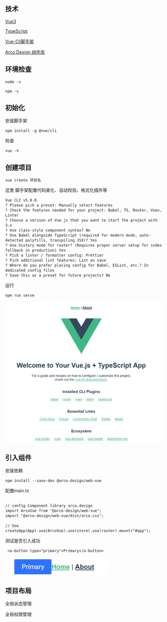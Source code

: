 ## 技术

[Vue3](https://cn.vuejs.org/guide/introduction.html)

[TypeScript](https://www.typescriptlang.org/zh/docs/)

[Vue-Cli脚手架](https://cli.vuejs.org/zh/guide/)

[Arco Design 组件库](https://arco.design/vue/docs/start)

## 环境检查

```
node -v
```

```
npm -v
```

## 初始化

安装脚手架

```
npm install -g @vue/cli
```

检查

```
vue -V
```

## 创建项目

```
vue create 项目名
```

这里 脚手架配置代码美化、自动校验、格式化插件等

```shell
Vue CLI v5.0.8
? Please pick a preset: Manually select features
? Check the features needed for your project: Babel, TS, Router, Vuex, Linter
? Choose a version of Vue.js that you want to start the project with 3.x
? Use class-style component syntax? No
? Use Babel alongside TypeScript (required for modern mode, auto-detected polyfills, transpiling JSX)? Yes
? Use history mode for router? (Requires proper server setup for index fallback in production) Yes
? Pick a linter / formatter config: Prettier
? Pick additional lint features: Lint on save
? Where do you prefer placing config for Babel, ESLint, etc.? In dedicated config files
? Save this as a preset for future projects? No
```

运行

```
npm run serve
```

![image-20240323125316464](assets\image-20240323125316464.png)

## 引入组件

安装依赖

```
npm install --save-dev @arco-design/web-vue
```

配置main.ts

```

// config Component library arco.design
import ArcoVue from "@arco-design/web-vue";
import "@arco-design/web-vue/dist/arco.css";

// Use
createApp(App).use(ArcoVue).use(store).use(router).mount("#app");

```

测试是否引入成功

```
 <a-button type="primary">Primary</a-button>
```

![image-20240323125753753](assets\image-20240323125753753.png)

## 项目布局

全局状态管理

全局权限管理

